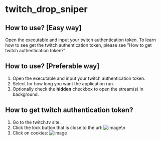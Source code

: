 # twitch_drop_sniper

## How to use? [Easy way]
Open the executable and input your twitch authentication token.
To learn how to see get the twitch authentication token, please see "How to get twitch authentication token?"

## How to use? [Preferable way]
1. Open the executable and input your twitch authentication token.
2. Select for how long you want the application run.
3. Optionally check the **hidden** checkbox to open the stream(s) in background.

## How to get twitch authentication token?
1. Go to the twitch.tv site.
2. Click the lock button that is close to the url:
![image](https://user-images.githubusercontent.com/31120156/113023260-1e9e3380-918e-11eb-8f19-2b0cfd694f8d.png)\n
3. Click on cookies:
![image](https://user-images.githubusercontent.com/31120156/113023353-31b10380-918e-11eb-921f-f71102c5cc7f.png)
